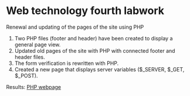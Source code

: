 # Web technology fourth labwork

Renewal and updating of the pages of the site using PHP

1. Two PHP files (footer and header) have been created to display a general page view.
2. Updated old pages of the site with PHP with connected footer and header files.
3. The form verification is rewritten with PHP.
4. Created a new page that displays server variables ($_SERVER, $_GET, $_POST).

Results: [PHP webpage](https://k503labs.ukrdomen.com/labs/535/zubko/lab4/php/index.php)